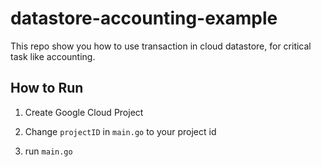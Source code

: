 # datastore-accounting-example

This repo show you how to use transaction in cloud datastore,
for critical task like accounting.

## How to Run

1. Create Google Cloud Project

1. Change `projectID` in `main.go` to your project id

1. run `main.go`
